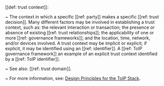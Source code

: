 [[def: trust context]]:

~ The context in which a specific [[ref: party]] makes a specific [[ref: trust decision]]. Many different factors may be involved in establishing a trust context, such as: the relevant interaction or transaction; the presence or absence of existing [[ref: trust relationships]]; the applicability of one or more [[ref: governance frameworks]]; and the location, time, network, and/or devices involved. A trust context may be implicit or explicit; if explicit, it may be identified using an [[ref: identifier]]. A [[ref: ToIP governance framework]] an example of an explicit trust context identified by a [[ref: ToIP identifier]].

~ See also: [[ref: trust domain]].

~ For more information, see: [Design Principles for the ToIP Stack](https://trustoverip.org/our-work/design-principles/).

